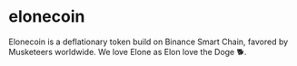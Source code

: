 # elonecoin
Elonecoin is a deflationary token build on Binance Smart Chain, favored by Musketeers worldwide. We love Elone as Elon love the Doge 🐕.
